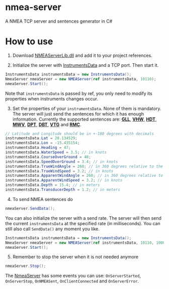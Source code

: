 # nmea-server
A NMEA TCP server and sentences generator in C#

# How to use

1. Download [NMEAServerLib.dll](https://github.com/expilu/nmea-server/releases/download/v1.0.0.0/NMEAServerLib.dll) and add it to your project references.

2. Initialize the server with [InstrumentsData](https://github.com/expilu/nmea-server/blob/v1.0.0.0/NMEAServerLib/InstrumentsData.cs) and a TCP port. Then start it.
```C#
InstrumentsData instrumentsData = new InstrumentsData(); 
NmeaServer nmeaServer = new NMEAServer(ref instrumentsData, 10110);
nmeaServer.Start();
```
Note that `instrumentsData` is passed by ref, you only need to modify its properties when instruments changes occur.

3. Set the properties of your `instrumentsData`. None of them is mandatory. The server will just send the sentences for which it has enough information. Currently the supported sentences are: **[GLL](http://www.catb.org/gpsd/NMEA.html#_gll_geographic_position_latitude_longitude)**, **[VHW](http://www.catb.org/gpsd/NMEA.html#_vhw_water_speed_and_heading)**, **[HDT](http://www.catb.org/gpsd/NMEA.html#_hdt_heading_true)**, **[MWV](http://www.catb.org/gpsd/NMEA.html#_mwv_wind_speed_and_angle)**, **[DPT](http://www.catb.org/gpsd/NMEA.html#_dpt_depth_of_water)**, **[DBT](http://www.catb.org/gpsd/NMEA.html#_dbt_depth_below_transducer)**, **[VTG](http://www.catb.org/gpsd/NMEA.html#_vtg_track_made_good_and_ground_speed)** and **[RMC](http://www.catb.org/gpsd/NMEA.html#_rmc_recommended_minimum_navigation_information)**.
```C#
// Latitude and Longitude should be in +-180 degrees with decimals
instrumentsData.Lat = 28.134529;
instrumentsData.Lon = -15.435154;
instrumentsData.Heading = 47;
instrumentsData.WaterSpeed = 3.5; // in knots
instrumentsData.CourseOverGround = 48;
instrumentsData.SpeedOverGround = 3.4; // in knots
instrumentsData.TrueWindAngle = 260; // in 360 degrees relative to the heading
instrumentsData.TrueWindSpeed = 3.2; // in knots
instrumentsData.ApparentWindAngle = 260; // in 360 degrees relative to the heading
instrumentsData.ApparentWindSpeed = 3.2; // in knots
instrumentsData.Depth = 15.4; // in meters
instrumentsData.TransducerDepth = 1.2; // in meters
```

4. To send NMEA sentences do
```C#
nmeaServer.SendData();
```
You can also initialize the server with a send rate. The server will then send the current `instrumentsData` at the specified rate (in milliseconds). You can still also call `SendData()` any moment you like.
```C#
InstrumentsData instrumentsData = new InstrumentsData(); 
NmeaServer nmeaServer = new NMEAServer(ref instrumentsData, 10110, 10000); // send data every 10 seconds
nmeaServer.Start();
```

5. Remember to stop the server when it is not needed anymore
```C#
nmeaServer.Stop();
```

The [NmeaServer](https://github.com/expilu/nmea-server/blob/v1.0.0.0/NMEAServerLib/NMEAServer.cs) has some events you can use: `OnServerStarted`, `OnServerStop`, `OnNMEASent`, `OnClientConnected` and `OnServerError`.
